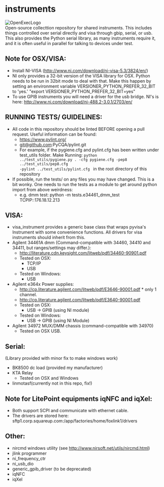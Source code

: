 instruments
===================
![OpenExecLogo](https://github.com/chuckyin/Instruments/blob/master/logo/OpenExecLogo.PNG)\
Open-source collecttion repository for shared instruments. This includes things controlled over serial directly and visa through gbip, serial, or usb. This also provides the Python serial library, as many instruments require it, and it is often useful in parallel for talking to devices under test. 


Note for OSX/VISA:
-------------------
- Install NI-VISA (http://www.ni.com/download/ni-visa-5.3/3824/en/)
- NI only provides a 32-bit version of the VISA library for OSX.  Python needs to be run in 32bit mode to deal with that.
    Make this happen by setting an environment variable VERSIONER_PYTHON_PREFER_32_BIT to 'yes.'
    "export VERSIONER_PYTHON_PREFER_32_BIT=yes"
- To use GPIB instruments you will need a driver for the usb bridge. NI's is here: http://www.ni.com/download/ni-488.2-3.0.1/2703/en/

RUNNING TESTS/ GUIDELINES:
-------------------
- All code in this repository should be linted BEFORE opening a pull request. Useful information can be found:
    - https://www.pylint.org/
    - git@github.com:PyCQA/pylint.git
    - For example, if the pygiene.cfg and pylint.cfg has been written under test_utils folder. Make Running: <code>python ../test_utils/pygiene.py . -cfg pygiene.cfg -pep8 ../test_utils/pep8.cfg -pylint ../test_utils/pylint.cfg </code> in the root directory of this repository
- If possible, run the tests/ on any files you may have changed. This is a bit wonky. One needs to run the tests as a module to get around python import from above weirdness:
    - e.g. dmm test: python -m tests.e34461_dmm_test TCPIP::176.18.12.213

VISA:
-------------------
- visa_instrument provides a generic base class that wraps pyvisa's Instrument with some convenience functions.
    All drivers for visa instruments should inherit from this.
- Agilent 34461A dmm (Command-compatible with 34460, 34410 and 34411, but ranges/settings may differ.):
    - http://literature.cdn.keysight.com/litweb/pdf/34460-90901.pdf
    - Tested on OSX:
        - TCP/IP
        - USB
    - Tested on Windows:
        - USB
- Agilent e364x Power supplies:
    - http://cp.literature.agilent.com/litweb/pdf/E3646-90001.pdf * only 1 channel.
    - http://cp.literature.agilent.com/litweb/pdf/E3640-90001.pdf
    - Tested on OSX:
        - USB -> GPIB (using NI module)
    - Tested on Windows:
        - USB -> GPIB (using NI Module)
- Agilent 34972 MUX/DMM chassis (command-compatible with 34970)
    - Tested on OSX USB.

Serial:
-------------------
(Library provided with minor fix to make windows work)
- BK8500 dc load (provided my manufacturer)
- KTA Relay
    - Tested on OSX and Windows
- linmotasf(currently not in this repo, fix!)

Note for LitePoint equipments iqNFC and iqXel:
-------------------
- Both support SCPI and communicate with ethernet cable.
- The drivers are stored here: sftp1.corp.squareup.com:/app/factories/home/foxlink1/drivers

Other:
-------------------
- nircmd windows utility (see http://www.nirsoft.net/utils/nircmd.html)
- jlink programmer
- ni_frequency_ctr
- ni_usb_dio
- generic_gpib_driver (to be deprecated)
- iqNFC 
- iqXel 
